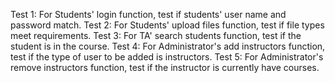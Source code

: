 Test 1: For Students' login function, test if students' user name and password match.
Test 2: For Students' upload files function, test if file types meet requirements.
Test 3: For TA' search students function, test if the student is in the course.
Test 4: For Administrator's add instructors function, test if the type of user to be added is instructors.
Test 5: For Administrator's remove instructors function, test if the instructor is currently have courses.
